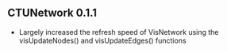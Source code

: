 ## CTUNetwork 0.1.1

-   Largely increased the refresh speed of VisNetwork using the visUpdateNodes() and visUpdateEdges() functions